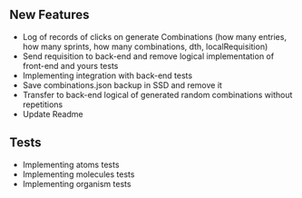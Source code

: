 ## New Features

- Log of records of clicks on generate Combinations (how many entries, how many sprints, how many combinations, dth, localRequisition)
- Send requisition to back-end and remove logical implementation of front-end and yours tests
- Implementing integration with back-end tests
- Save combinations.json backup in SSD and remove it
- Transfer to back-end logical of generated random combinations without repetitions
- Update Readme

## Tests

- Implementing atoms tests
- Implementing molecules tests
- Implementing organism tests
